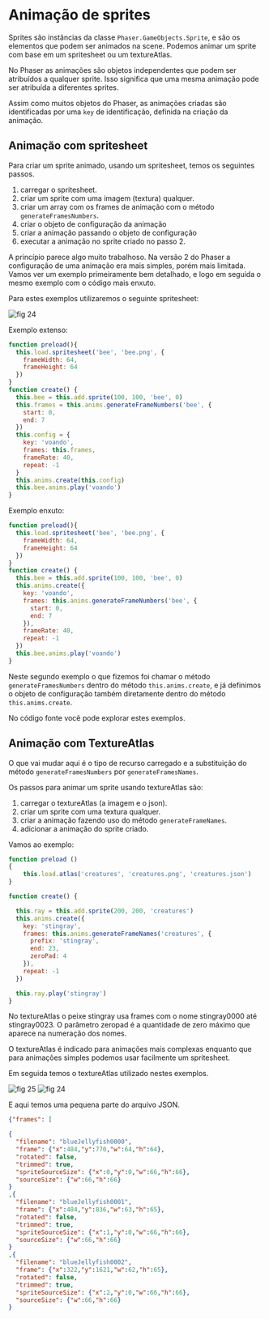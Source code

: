 # Animação de sprites

Sprites são instâncias da classe ``Phaser.GameObjects.Sprite``, e são os elementos que podem ser animados na scene. Podemos animar um sprite com base em um spritesheet ou um textureAtlas.

No Phaser as animações são objetos independentes que podem ser atribuídos a qualquer sprite. Isso significa que uma mesma animação pode ser atribuída a diferentes sprites.

Assim como muitos objetos do Phaser, as animações criadas são identificadas por uma ``key`` de identificação, definida na criação da animação.

## Animação com spritesheet

Para criar um sprite animado, usando um spritesheet, temos os seguintes passos.

1. carregar o spritesheet.
2. criar um sprite com uma imagem (textura) qualquer.
3. criar um array com os frames de animação com o método ``generateFramesNumbers``.
4. criar o objeto de configuração da animação
5. criar a animação passando o objeto de configuração
6. executar a animação no sprite criado no passo 2.

A princípio parece algo muito trabalhoso. Na versão 2 do Phaser a configuração de uma animação era mais simples, porém mais limitada. Vamos ver um exemplo primeiramente bem detalhado, e logo em seguida o mesmo exemplo com o código mais enxuto.

Para estes exemplos utilizaremos o seguinte spritesheet:

![fig 24](resources/img/fig024.png)

Exemplo extenso:
```javascript
function preload(){
  this.load.spritesheet('bee', 'bee.png', {
    frameWidth: 64,
    frameHeight: 64
  })
}
function create() {
  this.bee = this.add.sprite(100, 100, 'bee', 0)
  this.frames = this.anims.generateFrameNumbers('bee', {
    start: 0,
    end: 7
  })
  this.config = {
    key: 'voando',
    frames: this.frames,
    frameRate: 40,
    repeat: -1
  }
  this.anims.create(this.config)
  this.bee.anims.play('voando')
}
```
Exemplo enxuto:

```javascript
function preload(){
  this.load.spritesheet('bee', 'bee.png', {
    frameWidth: 64,
    frameHeight: 64
  })
}
function create() {
  this.bee = this.add.sprite(100, 100, 'bee', 0)
  this.anims.create({
    key: 'voando',
    frames: this.anims.generateFrameNumbers('bee', {
      start: 0,
      end: 7
    }),
    frameRate: 40,
    repeat: -1
  })
  this.bee.anims.play('voando')
}
```
Neste segundo exemplo o que fizemos foi chamar o método ``generateFramesNumbers`` dentro do método ``this.anims.create``, e já definimos o objeto de configuração também diretamente dentro do método ``this.anims.create``.

No código fonte você pode explorar estes exemplos.

## Animação com TextureAtlas

O que vai mudar aqui é o tipo de recurso carregado e a substituição do método ``generateFramesNumbers`` por ``generateFramesNames``.

Os passos para animar um sprite usando textureAtlas são:

1. carregar o textureAtlas (a imagem e o json).
2. criar um sprite com uma textura qualquer.
3. criar a animação fazendo uso do método ``generateFrameNames``.
4. adicionar a animação do sprite criado.

Vamos ao exemplo:

```javascript
function preload ()
{
    this.load.atlas('creatures', 'creatures.png', 'creatures.json')
}

function create() {

  this.ray = this.add.sprite(200, 200, 'creatures')
  this.anims.create({
    key: 'stingray',
    frames: this.anims.generateFrameNames('creatures', {
      prefix: 'stingray',
      end: 23,
      zeroPad: 4
    }),
    repeat: -1
  })

  this.ray.play('stingray')
}
  ```

No textureAtlas o peixe stingray usa frames com o nome stingray0000 até stingray0023.
O parâmetro zeropad é a quantidade de zero máximo que aparece na numeração dos nomes.

O textureAtlas é indicado para animações mais complexas enquanto que para animações simples podemos usar facilmente um spritesheet.

Em seguida temos o textureAtlas utilizado nestes exemplos.

![fig 25](resources/img/fig025.png)
![fig 24](resources/img/fig024.png)

E aqui temos uma pequena parte do arquivo JSON.

  ```json
  {"frames": [

{
	"filename": "blueJellyfish0000",
	"frame": {"x":484,"y":770,"w":64,"h":64},
	"rotated": false,
	"trimmed": true,
	"spriteSourceSize": {"x":0,"y":0,"w":66,"h":66},
	"sourceSize": {"w":66,"h":66}
}
,{
	"filename": "blueJellyfish0001",
	"frame": {"x":484,"y":836,"w":63,"h":65},
	"rotated": false,
	"trimmed": true,
	"spriteSourceSize": {"x":1,"y":0,"w":66,"h":66},
	"sourceSize": {"w":66,"h":66}
}
,{
	"filename": "blueJellyfish0002",
	"frame": {"x":322,"y":1621,"w":62,"h":65},
	"rotated": false,
	"trimmed": true,
	"spriteSourceSize": {"x":2,"y":0,"w":66,"h":66},
	"sourceSize": {"w":66,"h":66}
}
```
